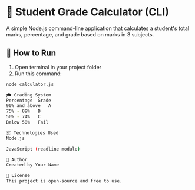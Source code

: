 # 🧮 Student Grade Calculator (CLI)

A simple Node.js command-line application that calculates a student's total marks, percentage, and grade based on marks in 3 subjects.

## 🚀 How to Run

1. Open terminal in your project folder
2. Run this command:
```bash
node calculator.js

🎓 Grading System
Percentage	Grade
90% and above	A
75% - 89%	B
50% - 74%	C
Below 50%	Fail

📦 Technologies Used
Node.js

JavaScript (readline module)

👤 Author
Created by Your Name

📜 License
This project is open-source and free to use.